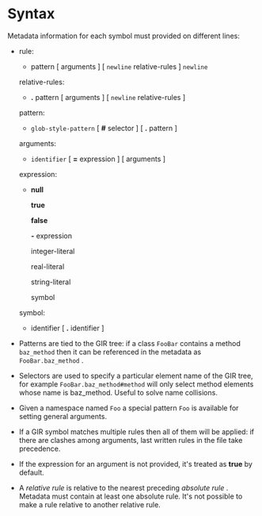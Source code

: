 

Syntax
======

Metadata information for each symbol must provided on different lines:

-   rule:

    -   pattern [ arguments ] [ `newline` relative-rules ] `newline`

    relative-rules:

    -   **.** pattern [ arguments ] [ `newline` relative-rules ]

    pattern:

    -   `glob-style-pattern` [ **\#** selector ] [ **.** pattern ]

    arguments:

    -   `identifier` [ **=** expression ] [ arguments ]

    expression:

    -   **null**

        **true**

        **false**

        **-** expression

        integer-literal

        real-literal

        string-literal

        symbol

    symbol:

    -   identifier [ **.** identifier ]

<!-- -->

-   Patterns are tied to the GIR tree: if a class `FooBar` contains a
    method `baz_method` then it can be referenced in the metadata as
    `FooBar.baz_method` .

-   Selectors are used to specify a particular element name of the GIR
    tree, for example `FooBar.baz_method#method` will only select method
    elements whose name is baz\_method. Useful to solve name collisions.

-   Given a namespace named `Foo` a special pattern `Foo` is available
    for setting general arguments.

-   If a GIR symbol matches multiple rules then all of them will be
    applied: if there are clashes among arguments, last written rules in
    the file take precedence.

-   If the expression for an argument is not provided, it's treated as
    **true** by default.

-   A *relative rule* is relative to the nearest preceding *absolute
    rule* . Metadata must contain at least one absolute rule. It's not
    possible to make a rule relative to another relative rule.

